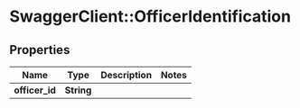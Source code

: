 # SwaggerClient::OfficerIdentification

## Properties
Name | Type | Description | Notes
------------ | ------------- | ------------- | -------------
**officer_id** | **String** |  | 


